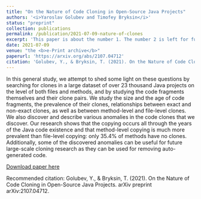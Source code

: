 ```yaml
---
title: "On the Nature of Code Cloning in Open-Source Java Projects"
authors: '<i>Yaroslav Golubev and Timofey Bryksin</i>'
status: "preprint"
collection: publications
permalink: /publication/2021-07-09-nature-of-clones
excerpt: 'This paper is about the number 1. The number 2 is left for future work.'
date: 2021-07-09
venue: "the <b>e-Print archive</b>"
paperurl: 'https://arxiv.org/abs/2107.04712'
citation: 'Golubev, Y., & Bryksin, T. (2021). On the Nature of Code Cloning in Open-Source Java Projects. arXiv preprint arXiv:2107.04712.'
---
```

In this general study, we attempt to shed some light on these questions by searching for clones in a large dataset 
of over 23 thousand Java projects on the level of both files and methods, and by studying the code fragments 
themselves and their clone pairs. We study the size and the age of code fragments, the prevalence of their clones, 
relationships between exact and non-exact clones, as well as between method-level and file-level clones. We also 
discover and describe various anomalies in the code clones that we discover.
Our research shows that the copying occurs all through the years of the Java code existence and that method-level 
copying is much more prevalent than file-level copying: only 35.4% of methods have no clones. Additionally, some of the 
discovered anomalies can be useful for future large-scale cloning research as they can be used for removing 
auto-generated code.

[Download paper here](https://arxiv.org/pdf/2107.04712.pdf)

Recommended citation: Golubev, Y., & Bryksin, T. (2021). On the Nature of Code Cloning in Open-Source Java Projects. arXiv preprint arXiv:2107.04712.